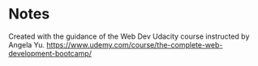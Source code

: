 # Notes

Created with the guidance of the Web Dev Udacity course instructed by Angela Yu.
https://www.udemy.com/course/the-complete-web-development-bootcamp/
